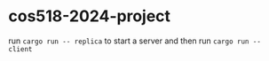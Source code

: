 # cos518-2024-project

run `cargo run -- replica` to start a server and then run `cargo run -- client`
